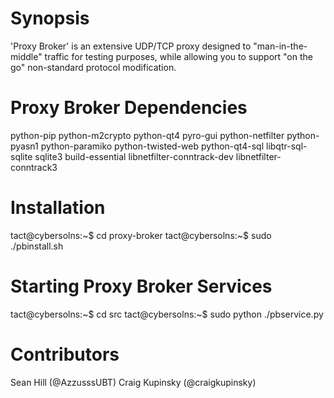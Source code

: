 # Synopsis
'Proxy Broker' is an extensive UDP/TCP proxy designed to "man-in-the-middle" traffic for testing purposes, while allowing you to support "on the go" non-standard protocol modification.

# Proxy Broker Dependencies
python-pip
python-m2crypto
python-qt4
pyro-gui
python-netfilter
python-pyasn1
python-paramiko
python-twisted-web
python-qt4-sql
libqtr-sql-sqlite
sqlite3
build-essential
libnetfilter-conntrack-dev
libnetfilter-conntrack3

# Installation
tact@cybersolns:~$ cd proxy-broker
tact@cybersolns:~$ sudo ./pbinstall.sh

# Starting Proxy Broker Services
tact@cybersolns:~$ cd src
tact@cybersolns:~$ sudo python ./pbservice.py

# Contributors
Sean Hill (@AzzusssUBT)
Craig Kupinsky (@craigkupinsky)
